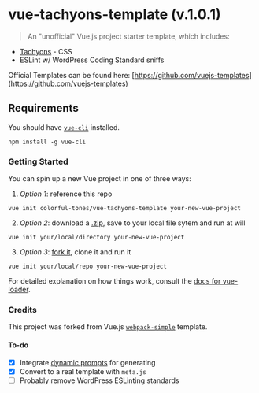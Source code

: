 # vue-tachyons-template (v.1.0.1)

> An "unofficial" Vue.js project starter template, which includes:

* [Tachyons](http://tachyons.io/) - CSS
* ESLint w/ WordPress Coding Standard sniffs

Official Templates can be found here: [https://github.com/vuejs-templates](https://github.com/vuejs-templates)

## Requirements

You should have [`vue-cli`](https://github.com/vuejs/vue-cli) installed.

`npm install -g vue-cli`

### Getting Started

You can spin up a new Vue project in one of three ways:

1. _Option 1_: reference this repo

`vue init colorful-tones/vue-tachyons-template your-new-vue-project`

2. _Option 2_: download a [.zip](https://github.com/colorful-tones/vue-tachyons-template/archive/master.zip), save to your local file sytem and run at will

`vue init your/local/directory your-new-vue-project`

3. _Option 3_: [fork it](https://github.com/colorful-tones/vue-tachyons-template#fork-destination-box), clone it and run it

`vue init your/local/repo your-new-vue-project`

For detailed explanation on how things work, consult the [docs for vue-loader](http://vuejs.github.io/vue-loader).

### Credits

This project was forked from Vue.js [`webpack-simple`](https://github.com/vuejs-templates/webpack-simple) template.

#### To-do
* [x] Integrate [dynamic prompts](https://github.com/vuejs/vue-cli#writing-custom-templates-from-scratch) for generating 
* [x] Convert to a real template with `meta.js`
* [ ] Probably remove WordPress ESLinting standards
